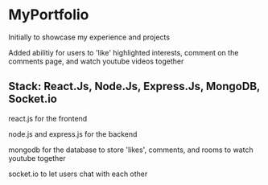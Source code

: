 # MyPortfolio
Initially to showcase my experience and projects

Added abilitiy for users to 'like' highlighted interests, comment on the comments page, and watch youtube videos together


Stack: React.Js, Node.Js, Express.Js, MongoDB, Socket.io
-
react.js for the frontend

node.js and express.js for the backend

mongodb for the database to store 'likes', comments, and rooms to watch youtube together

socket.io to let users chat with each other
